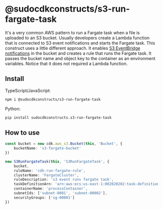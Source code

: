 # @sudocdkconstructs/s3-run-fargate-task

It's a very common AWS pattern to run a Fargate task when a file is uploaded to an S3 bucket. Usually developers create a Lambda function that is connected to S3 event notifications and starts the Fargate task. 
This construct uses a little different approach. It enables [S3 EventBridge notifications](https://docs.aws.amazon.com/AmazonS3/latest/userguide/EventBridge.html) in the bucket and creates a rule that runs the Fargate task. It passes the bucket name and object key to the container as an environment variables. Notice that it does not required a Lambda function.   

## Install
TypeScript/JavaScript:

```bash
npm i @sudocdkconstructs/s3-run-fargate-task 
```

Python:

```bash
pip install sudocdkconstructs.s3-run-fargate-task 
```

## How to use

```typescript
const bucket = new cdk.aws_s3.Bucket(this, 'Bucket', {
    bucketName: 's3-fargate-bucket'
})

new S3RunFargateTask(this, 'S3RunFargateTask', {
    bucket,
    ruleName: 'cdk-run-fargate-rule',
    clusterName: 'FargateCluster',
    ruleDescription: 's3 event runs fargate task',
    taskDefinitionArn: 'arn:aws:ecs:us-east-1:002020202:task-definition/FargateTask:9',
    containerName: 'processContainer',
    subnetIds: ['subnet-0001', 'subnet-00002'],
    securityGroups: ['sg-00001']
})
```
